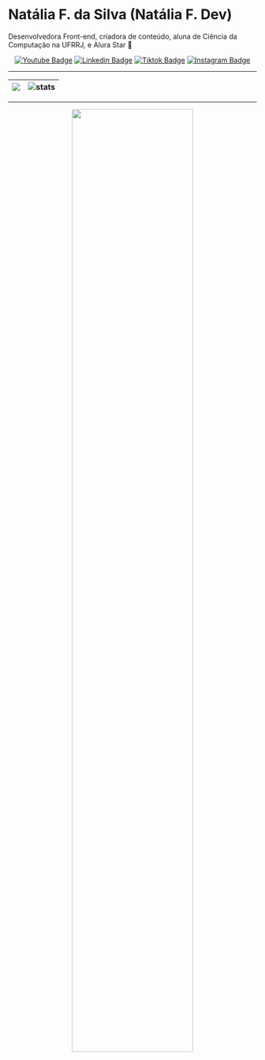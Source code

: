 # Natália F. da Silva (Natália F. Dev)

Desenvolvedora Front-end, criadora de conteúdo, aluna de Ciência da Computação na UFRRJ, e Alura Star 🌟

<div width="100%" align="center">
  
  [![Youtube Badge](https://img.shields.io/badge/Natália%20F.%20Dev-ff0000?style=for-the-badge&logo=youtube&logoColor=white&link=https://www.youtube.com/c/nataliafdev)](https://www.youtube.com/c/nataliafdev)
  [![Linkedin Badge](https://img.shields.io/badge/Natália%20F.%20da%20Silva-0077B5?style=for-the-badge&logo=linkedin&logoColor=white&Linkedin&logoColor=white&link=https://www.linkedin.com/in/natalia-f-da-silva)](https://www.linkedin.com/in/natalia-f-da-silva)
  [![Tiktok Badge](https://img.shields.io/badge/Natália%20F.%20Dev-000000?style=for-the-badge&logo=tiktok&logoColor=white&link=https://www.tiktok.com/@nataliafdev)](https://www.tiktok.com/@nataliafdev)
  [![Instagram Badge](https://img.shields.io/badge/Natália%20F.%20Dev-E4405F?style=for-the-badge&logo=instagram&logoColor=white&link=https://www.instagram.com/nataliafdev)](https://www.instagram.com/nataliafdev)

</div>

___

| <img src="https://github-readme-stats.vercel.app/api?username=natalia-fs&theme=shades-of-purple&show_icons=true" /> | <img src="https://github-readme-streak-stats.herokuapp.com/?user=natalia-fs&theme=shades-of-purple" alt="stats" /> |
|:---:|:---:|

___

<div width="100%" align="center">
  <img width="70%" align="center" src="https://github-readme-stats.vercel.app/api/top-langs/?username=natalia-fs&langs_count=6&theme=shades-of-purple&layout=compact" />
</div>
